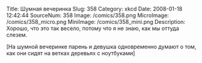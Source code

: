 Title: Шумная вечеринка 
Slug: 358 
Category: xkcd 
Date: 2008-01-18 12:42:44 
SourceNum: 358 
Image: /comics/358.png 
MicroImage: /comics/358_micro.png 
MiniImage: /comics/358_mini.png 
Description: Хорошо, что это так весело, потому что я не знаю, как мы оттуда слезем. 

[На шумной вечеринке парень и девушка одновременно думают о том, как они сидят на ветках деревьях с ноутбуками]